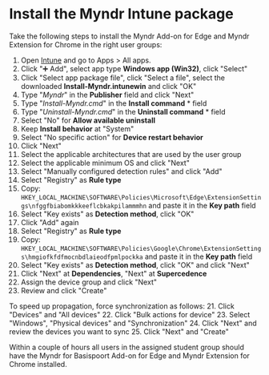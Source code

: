 # Install the Myndr Intune package
Take the following steps to install the Myndr Add-on for Edge and Myndr Extension for Chrome in the right user groups:

1. Open [Intune](https://intune.microsoft.com/) and go to Apps > All apps.
2. Click "➕ Add", select app type **Windows app (Win32)**, click "Select"
3. Click "Select app package file", click "Select a file", select the downloaded **Install-Myndr.intunewin** and click "OK"
4. Type "_Myndr_" in the **Publisher** field and click "Next"
5. Type "_Install-Myndr.cmd_" in the **Install command** * field
7. Type "_Uninstall-Myndr.cmd_" in the **Uninstall command** * field
8. Select "No" for **Allow available uninstall**
9. Keep **Install behavior** at "System"
10. Select "No specific action" for **Device restart behavior**
11. Click "Next"
12. Select the applicable architectures that are used by the user group
13. Select the applicable minimum OS and click "Next"
14. Select "Manually configured detection rules" and click "Add"
15. Select "Registry" as **Rule type**
16. Copy: `HKEY_LOCAL_MACHINE\SOFTWARE\Policies\Microsoft\Edge\ExtensionSettings\nfggfbiabomkkkeeflcbkakpilammmhn` and paste it in the **Key path** field
17. Select "Key exists" as **Detection method**, click "OK"
18. Click "Add" again
15. Select "Registry" as **Rule type**
16. Copy: `HKEY_LOCAL_MACHINE\SOFTWARE\Policies\Google\Chrome\ExtensionSettings\hmgiofkfdfmocnbdlaieodfpmlpockka` and paste it in the **Key path** field
17. Select "Key exists" as **Detection method**, click "OK" and click "Next"
18. Click "Next" at **Dependencies**, "Next" at **Supercedence**
19. Assign the device group and click "Next"
20. Review and click "Create"

To speed up propagation, force synchronization as follows:
21. Click "Devices" and "All devices"
22. Click "Bulk actions for device"
23. Select "Windows", "Physical devices" and "Synchronization"
24. Click "Next" and review the devices you want to sync
25. Click "Next" and "Create" 

Within a couple of hours all users in the assigned student group should have the Myndr for Basispoort Add-on for Edge and Myndr Extension for Chrome installed.

